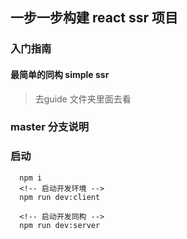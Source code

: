 ## 一步一步构建 react ssr 项目

### 入门指南
#### 最简单的同构 simple ssr 
> 去guide 文件夹里面去看


### master 分支说明
### 启动
```
  npm i 
  <!-- 启动开发环境 -->
  npm run dev:client

  <!-- 启动开发同构 -->
  npm run dev:server
```
